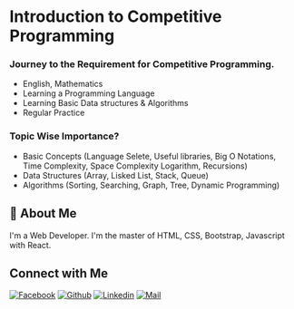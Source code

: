 # Introduction to Competitive Programming

### Journey to the Requirement for Competitive Programming.

- English, Mathematics
- Learning a Programming Language
- Learning Basic Data structures & Algorithms
- Regular Practice

### Topic Wise Importance?

- Basic Concepts (Language Selete, Useful libraries, Big O Notations, Time Complexity, Space Complexity Logarithm, Recursions)
- Data Structures (Array, Lisked List, Stack, Queue)
- Algorithms (Sorting, Searching, Graph, Tree, Dynamic Programming)

## 🚀 About Me
I'm a Web Developer. I'm the master of HTML, CSS, Bootstrap, Javascript with React.

  ## Connect with Me

[![Facebook](https://img.shields.io/badge/Facebook-1877F2?style=for-the-badge&logo=facebook&logoColor=white)](https://www.facebook.com/Web.Dev.Sabbir)
[![Github](https://img.shields.io/badge/GitHub-100000?style=for-the-badge&logo=github&logoColor=white)](https://github.com/Sabbir2809)
[![Linkedin](https://img.shields.io/badge/LinkedIn-0077B5?style=for-the-badge&logo=linkedin&logoColor=white)](https://www.linkedin.com/in/hossain-sabbir/)
[![Mail](https://img.shields.io/badge/Gmail-D14836?style=for-the-badge&logo=gmail&logoColor=white)](mailto:sabbirto13@gmail.com)
